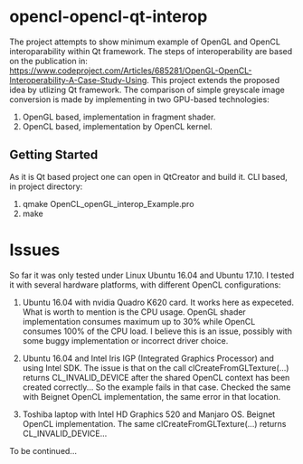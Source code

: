 # opencl-opencl-qt-interop
The project attempts to show minimum example of OpenGL and OpenCL interoparability within Qt framework. 
The steps of interoperability are based on the publication in:
https://www.codeproject.com/Articles/685281/OpenGL-OpenCL-Interoperability-A-Case-Study-Using.
This project extends the proposed idea by utlizing Qt framework. The comparison of simple greyscale image conversion is made by implementing in two GPU-based technologies:
1) OpenGL based, implementation in fragment shader.
2) OpenCL based, implementation by OpenCL kernel.

## Getting Started
As it is Qt based project one can open in QtCreator and build it.
CLI based, in project directory:
1) qmake OpenCL_openGL_interop_Example.pro
2) make

# Issues
So far it was only tested under Linux Ubuntu 16.04 and Ubuntu 17.10.
I tested it with several hardware platforms, with different OpenCL configurations:

1) Ubuntu 16.04 with nvidia Quadro K620 card.
It works here as expeceted. What is worth to mention is the CPU usage. OpenGL shader implementation consumes maximum up to 30% while OpenCL consumes 100% of the CPU load. I believe this is an issue, possibly with some buggy implementation or incorrect driver choice.

2) Ubuntu 16.04 and Intel Iris IGP (Integrated Graphics Processor) and using Intel SDK.
The issue is that on the call clCreateFromGLTexture(...) returns CL_INVALID_DEVICE after the shared OpenCL context has been created correctly... So the example fails in that case. 
Checked the same with Beignet OpenCL implementation, the same error in that location.

3) Toshiba laptop with Intel HD Graphics 520 and Manjaro OS.
Beignet OpenCL implementation. The same clCreateFromGLTexture(...) returns CL_INVALID_DEVICE...

To be continued...
